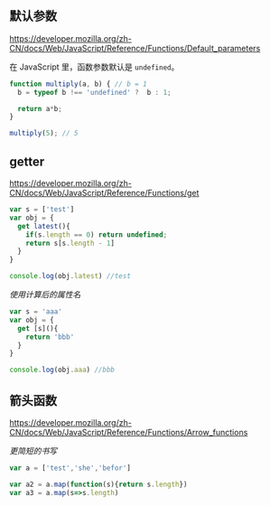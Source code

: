 


## 默认参数

https://developer.mozilla.org/zh-CN/docs/Web/JavaScript/Reference/Functions/Default_parameters

在 JavaScript 里，函数参数默认是 `undefined`。

```js
function multiply(a, b) { // b = 1
  b = typeof b !== 'undefined' ?  b : 1;

  return a*b;
}

multiply(5); // 5
```

## getter

https://developer.mozilla.org/zh-CN/docs/Web/JavaScript/Reference/Functions/get

```js
var s = ['test']
var obj = {
  get latest(){
    if(s.length == 0) return undefined;
    return s[s.length - 1]
  }
}

console.log(obj.latest) //test
```

*使用计算后的属性名*

```js
var s = 'aaa'
var obj = {
  get [s](){
    return 'bbb'
  }
}

console.log(obj.aaa) //bbb
```


## 箭头函数

https://developer.mozilla.org/zh-CN/docs/Web/JavaScript/Reference/Functions/Arrow_functions

*更简短的书写*

```js
var a = ['test','she','befor']

var a2 = a.map(function(s){return s.length})
var a3 = a.map(s=>s.length)
```